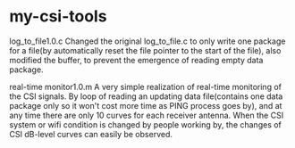 # my-csi-tools

log_to_file1.0.c
Changed the original log_to_file.c to only write one package for a file(by automatically reset the file pointer to the start of the file), also modified the buffer, to prevent the emergence of reading empty data package.

real-time monitor1.0.m
A very simple realization of real-time monitoring of the CSI signals. By loop of reading an updating data file(contains one data package only so it won't cost more time as PING process goes by), and at any time there are only 10 curves for each receiver antenna.
When the CSI system or wifi condition is changed by people working by, the changes of CSI dB-level curves can easily be observed.



